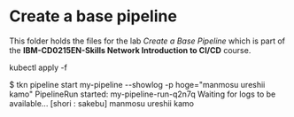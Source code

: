 # Create a base pipeline

This folder holds the files for the lab _Create a Base Pipeline_ which is part of the **IBM-CD0215EN-Skills Network Introduction to CI/CD** course.

kubectl apply -f


$ tkn pipeline start my-pipeline --showlog -p hoge="manmosu ureshii kamo"
PipelineRun started: my-pipeline-run-q2n7q
Waiting for logs to be available...
[shori : sakebu] manmosu ureshii kamo
